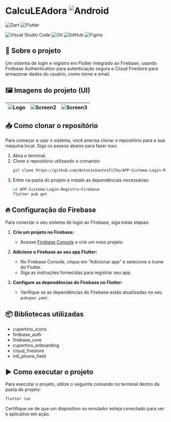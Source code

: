 # CalcuLEAdora ![Android](https://img.shields.io/badge/Android-3DDC84?style=for-the-badge&logo=android&logoColor=white)  

![Dart](https://img.shields.io/badge/dart-%230175C2.svg?style=for-the-badge&logo=dart&logoColor=white)
![Flutter](https://img.shields.io/badge/Flutter-%2302569B.svg?style=for-the-badge&logo=Flutter&logoColor=white)

![Visual Studio Code](https://img.shields.io/badge/Visual%20Studio%20Code-0078d7.svg?style=for-the-badge&logo=visual-studio-code&logoColor=white)
![Git](https://img.shields.io/badge/git-%23F05033.svg?style=for-the-badge&logo=git&logoColor=white)
![GitHub](https://img.shields.io/badge/github-%23121011.svg?style=for-the-badge&logo=github&logoColor=white)
![Figma](https://img.shields.io/badge/figma-%23F24E1E.svg?style=for-the-badge&logo=figma&logoColor=white)

## 📖 Sobre o projeto

Um sistema de login e registro em Flutter integrado ao Firebase, usando Firebase Authentication para autenticação segura e Cloud Firestore para armazenar dados do usuário, como nome e email.

## 🖼️ Imagens do projeto (UI)

| ![Logo](https://raw.githubusercontent.com/AntonioSantosFilho/Projeto-Computacao-Grafica/main/capa_repo.png) | ![Screen2](url-to-second-image) | ![Screen3](url-to-third-image) |
|:---:|:---:|:---:|

## 📥 Como clonar o repositório

Para começar a usar o sistema, você precisa clonar o repositório para a sua máquina local. Siga os passos abaixo para fazer isso:

1. Abra o terminal.
2. Clone o repositório utilizando o comando:
   ```bash
   git clone https://github.com/AntonioSantosFilho/APP-Sistema-Login-Registro-Firebase
   ```
3. Entre na pasta do projeto e instale as dependências necessárias:
   ```bash
   cd APP-Sistema-Login-Registro-Firebase
   flutter pub get
   ```

## 🔥 Configuração do Firebase

Para conectar o seu sistema de login ao Firebase, siga estas etapas:

1. **Crie um projeto no Firebase:**
   - Acesse [Firebase Console](https://console.firebase.google.com/) e crie um novo projeto.

2. **Adicione o Firebase ao seu app Flutter:**
   - No Firebase Console, clique em "Adicionar app" e selecione o ícone do Flutter.
   - Siga as instruções fornecidas para registrar seu app.

3. **Configure as dependências do Firebase no Flutter:**
   - Verifique se as dependências do Firebase estão atualizadas no seu `pubspec.yaml`.

## 📦 Bibliotecas utilizadas

- cupertino_icons
- firebase_auth
- firebase_core
- cupertino_onboarding
- cloud_firestore
- intl_phone_field

## ▶️ Como executar o projeto

Para executar o projeto, utilize o seguinte comando no terminal dentro da pasta do projeto:

```bash
flutter run
```

Certifique-se de que um dispositivo ou emulador esteja conectado para ver o aplicativo em ação.
